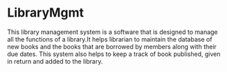 # LibraryMgmt
This library management system is a software that is designed to manage all the functions of a library.It helps librarian to maintain the database of new books and the books that are borrowed by members along with their due dates. This system also helps to keep a track of book published, given in return and added to the library.
